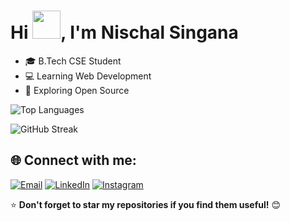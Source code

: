 # Hi <img src="https://media.giphy.com/media/hvRJCLFzcasrR4ia7z/giphy.gif" width="45px">, I'm Nischal Singana 

- 🎓 B.Tech CSE Student
- 💻 Learning Web Development
- 🚀 Exploring Open Source

![Top Languages](https://github-readme-stats.vercel.app/api/top-langs/?username=KL2400030188&layout=compact&theme=dark)

![GitHub Streak](https://github-readme-streak-stats.herokuapp.com/?user=KL2400030188&theme=dark)

## 🌐 Connect with me:
[![Email](https://img.shields.io/badge/Email-D14836?style=for-the-badge&logo=gmail&logoColor=white)](mailto:singananischal.com)
[![LinkedIn](https://img.shields.io/badge/LinkedIn-0077B5?style=for-the-badge&logo=linkedin&logoColor=white)](https://www.linkedin.com/in/singananischal/)
[![Instagram](https://img.shields.io/badge/Instagram-E4405F?style=for-the-badge&logo=instagram&logoColor=white)](https://www.instagram.com/nischal_singana/)

⭐ **Don't forget to star my repositories if you find them useful!** 😊
